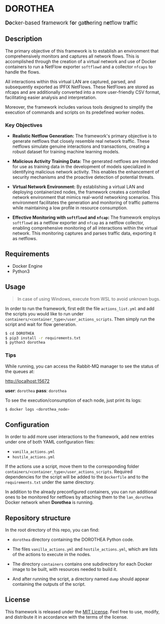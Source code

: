 # DOROTHEA

<big>**Do**cker-based f**r**amework f**o**r ga**th**ering n**e**tflow tr**a**ffic</big>


## Description
The primary objective of this framework is to establish an environment that comprehensively monitors and captures all network flows. This is accomplished through the creation of a virtual network and use of Docker containers to run a NetFlow exporter `softflowd` and a collector `nfcaps` to handle the flows.

All interactions within this virtual LAN are captured, parsed, and subsequently exported as IPFIX NetFlows. These NetFlows are stored as nfcaps and are additionally converted into a more user-friendly CSV format, facilitating easier analysis and interpretation.

Moreover, the framework includes various tools designed to simplify the execution of commands and scripts on its predefined worker nodes.

### Key Objectives

- **Realistic Netflow Generation:** The framework's primary objective is to generate netflows that closely resemble real network traffic. These netflows simulate genuine interactions and transactions, creating a robust dataset for training machine learning models.

- **Malicious Activity Training Data:** The generated netflows are intended for use as training data in the development of models specialized in identifying malicious network activity. This enables the enhancement of security mechanisms and the proactive detection of potential threats.

- **Virtual Network Environment:** By establishing a virtual LAN and deploying containerized nodes, the framework creates a controlled network environment that mimics real-world networking scenarios. This environment facilitates the generation and monitoring of traffic patterns while maintaining a low profile in resource consumption.

- **Effective Monitoring with `softflowd` and `nfcap`:** The framework employs `softflowd` as a netflow exporter and `nfcap` as a netflow collector, enabling comprehensive monitoring of all interactions within the virtual network. This monitoring captures and parses traffic data, exporting it as netflows.




## Requirements
*   Docker Engine
*   Python3

## Usage

>  In case of using Windows, execute from WSL to avoid unknown bugs.

In order to run the framework, first edit the file `actions_list.yml` and add the scripts you would like to run under `containers/<container_type>/user_actions_scripts`. Then simply run the script and wait for flow generation.


```bash
$ cd DOROTHEA
$ pip3 install -r requirements.txt
$ python3 dorothea
```
### Tips

While running, you can access the Rabbit-MQ manager to see the status of the queues at:

[http://localhost:15672](http://localhost:15672)

**user**: `dorothea`  **pass**: `dorothea`


To see the execution/consumption of each node, just print its logs:
```bash
$ docker logs <dorothea_node>
```

## Configuration

In order to add more user interactions to the framework, add new entries under one of both YAML configuration files:
- `vanilla_actions.yml`
- `hostile_actions.yml` 

If the actions use a script, move them to the corresponding folder `containers/<container_type>/user_actions_scripts`. Required dependencies for the script will be added to the `Dockerfile` and to the `requirements.txt` under the same directory.

In addition to the already preconfigured containers, you can run additional ones to be monitored for netflows by attaching them to the `lan_dorothea` Docker network when **Dorothea** is running.


## Repository structure

In the root directory of this repo, you can find:


* `dorothea` directory containing the DOROTHEA Python code.

* The files `vanilla_actions.yml` and `hostile_actions.yml`, which are lists of the actions to execute in the nodes.

* The directory `containers` contains one subdirectory for each Docker image to be built, with resources needed to build it.

* And after running the script, a directory named `dump` should appear containing the outputs of the script.

## License
This framework is released under the [MIT License](LICENSE). Feel free to use, modify, and distribute it in accordance with the terms of the license.

